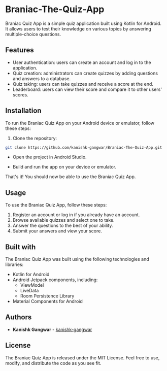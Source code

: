 # Braniac-The-Quiz-App

Braniac Quiz App is a simple quiz application built using Kotlin for Android. It allows users to test their knowledge on various topics by answering multiple-choice questions.

## Features

- User authentication: users can create an account and log in to the application.
- Quiz creation: administrators can create quizzes by adding questions and answers to a database.
- Quiz taking: users can take quizzes and receive a score at the end.
- Leaderboard: users can view their score and compare it to other users' scores.

## Installation

To run the Braniac Quiz App on your Android device or emulator, follow these steps:

1. Clone the repository:

```bash
git clone https://github.com/kanishk-gangwar/Braniac-The-Quiz-App.git
```
- Open the project in Android Studio.

- Build and run the app on your device or emulator.

That's it! You should now be able to use the Braniac Quiz App.

## Usage

To use the Braniac Quiz App, follow these steps:

1. Register an account or log in if you already have an account.
2. Browse available quizzes and select one to take.
3. Answer the questions to the best of your ability.
4. Submit your answers and view your score.

## Built with

The Braniac Quiz App was built using the following technologies and libraries:

- Kotlin for Android
- Android Jetpack components, including:
  - ViewModel
  - LiveData
  - Room Persistence Library
- Material Components for Android


## Authors

- **Kanishk Gangwar** - [kanishk-gangwar](https://github.com/kanishk-gangwar)

## License

The Braniac Quiz App is released under the MIT License. Feel free to use, modify, and distribute the code as you see fit.
